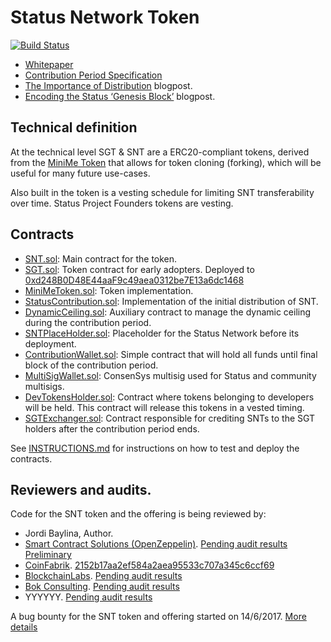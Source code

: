 # Status Network Token
[![Build Status](https://travis-ci.org/status-im/status-network-token.svg?branch=master)](https://travis-ci.org/status-im/status-network-token)

- [Whitepaper](https://status.im/whitepaper.pdf)
- [Contribution Period Specification](/SPEC.md)
- [The Importance of Distribution](https://blog.status.im/distribution-dynamic-ceilings-e2f427f5cca) blogpost.
- [Encoding the Status ‘Genesis Block’](https://blog.status.im/encoding-the-status-genesis-block-d73d287a750) blogpost.

## Technical definition

At the technical level SGT & SNT are a ERC20-compliant tokens, derived from the [MiniMe Token](https://github.com/Giveth/minime) that allows for token cloning (forking), which will be useful for many future use-cases.

Also built in the token is a vesting schedule for limiting SNT transferability over time. Status Project Founders tokens are vesting.

## Contracts

- [SNT.sol](/contracts/SNT.sol): Main contract for the token.
- [SGT.sol](/contracts/SGT.sol): Token contract for early adopters. Deployed to [0xd248B0D48E44aaF9c49aea0312be7E13a6dc1468](https://etherscan.io/address/0xd248B0D48E44aaF9c49aea0312be7E13a6dc1468#readContract)
- [MiniMeToken.sol](/contracts/MiniMeToken.sol): Token implementation.
- [StatusContribution.sol](/contracts/StatusContribution.sol): Implementation of the initial distribution of SNT.
- [DynamicCeiling.sol](/contracts/DynamicCeiling.sol): Auxiliary contract to manage the dynamic ceiling during the contribution period.
- [SNTPlaceHolder.sol](/contracts/SNTPlaceHolder.sol): Placeholder for the Status Network before its deployment.
- [ContributionWallet.sol](/contracts/ContributionWallet.sol): Simple contract that will hold all funds until final block of the contribution period.
- [MultiSigWallet.sol](/contracts/MultiSigWallet.sol): ConsenSys multisig used for Status and community multisigs.
- [DevTokensHolder.sol](/contracts/DevTokensHolder.sol): Contract where tokens belonging to developers will be held. This contract will release this tokens in a vested timing.
- [SGTExchanger.sol](/contracts/SGTExchanger.sol): Contract responsible for crediting SNTs to the SGT holders after the contribution period ends.

See [INSTRUCTIONS.md](/INSTRUCTIONS.md) for instructions on how to test and deploy the contracts.

## Reviewers and audits.

Code for the SNT token and the offering is being reviewed by:

- Jordi Baylina, Author.
- [Smart Contract Solutions (OpenZeppelin)](https://smartcontractsolutions.com/). [Pending audit results](/) [Preliminary](/audits/prelim-smartcontractsolutions-ef163f1b6fd6fb0630a4b8c78d3b706f3fe1da33.md)
- [CoinFabrik](http://www.coinfabrik.com/). [2152b17aa2ef584a2aea95533c707a345c6ccf69](/audits/coinfabrik-2152b17aa2ef584a2aea95533c707a345c6ccf69.pdf)
- [BlockchainLabs](http://blockchainlabs.nz/). [Pending audit results](/)
- [Bok Consulting](https://www.bokconsulting.com.au/). [Pending audit results](/)
- YYYYYY. [Pending audit results](/)

A bug bounty for the SNT token and offering started on 14/6/2017. [More details](https://blog.status.im/status-network-token-bug-bounty-a66fc2324359)
